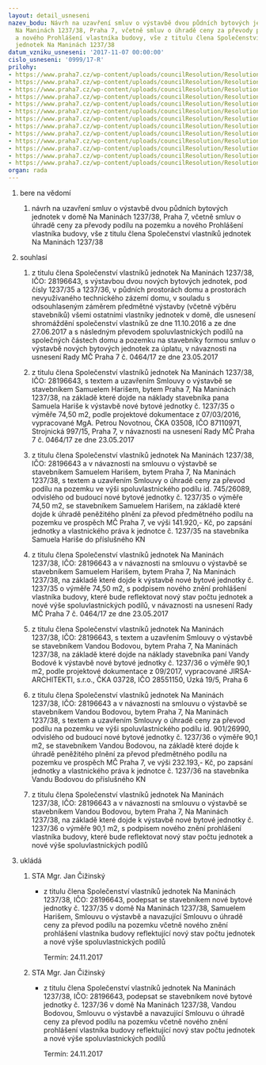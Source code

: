 ```yaml
---
layout: detail_usneseni
nazev_bodu: Návrh na uzavření smluv o výstavbě dvou půdních bytových jednotek v domě
  Na Maninách 1237/38, Praha 7, včetně smluv o úhradě ceny za převody podílu na pozemku
  a nového Prohlášení vlastníka budovy, vše z titulu člena Společenství vlastníků
  jednotek Na Maninách 1237/38
datum_vzniku_usneseni: '2017-11-07 00:00:00'
cislo_usneseni: '0999/17-R'
prilohy:
- https://www.praha7.cz/wp-content/uploads/councilResolution/Resolutions/28657/export/01_NaManin38PudniBJ~265896.doc
- https://www.praha7.cz/wp-content/uploads/councilResolution/Resolutions/28657/export/02_NaManin38PudniBJ~265895.pdf
- https://www.praha7.cz/wp-content/uploads/councilResolution/Resolutions/28657/export/03_NaManin38PudniBJ~265894.doc
- https://www.praha7.cz/wp-content/uploads/councilResolution/Resolutions/28657/export/04_NaManin38PudniBJ~265893.doc
- https://www.praha7.cz/wp-content/uploads/councilResolution/Resolutions/28657/export/05_NaManin38PudniBJ~265892.docx
- https://www.praha7.cz/wp-content/uploads/councilResolution/Resolutions/28657/export/06_NaManin38PudniBJ~265891.docx
- https://www.praha7.cz/wp-content/uploads/councilResolution/Resolutions/28657/export/07_NaManin38PudniBJ~265890.docx
- https://www.praha7.cz/wp-content/uploads/councilResolution/Resolutions/28657/export/08_NaManin38PudniBJ~265889.pdf
- https://www.praha7.cz/wp-content/uploads/councilResolution/Resolutions/28657/export/09_NaManin38PudniBJ~265888.pdf
- https://www.praha7.cz/wp-content/uploads/councilResolution/Resolutions/28657/export/10_NaManin38PudniBJ~265887.pdf
- https://www.praha7.cz/wp-content/uploads/councilResolution/Resolutions/28657/export/11_NaManin38PudniBJ~265886.pdf
- https://www.praha7.cz/wp-content/uploads/councilResolution/Resolutions/28657/export/12_NaManin38PudniBJ~265885.pdf
- https://www.praha7.cz/wp-content/uploads/councilResolution/Resolutions/28657/export/export~294937.pdf
organ: rada
---
```

<ol id="urzList" class="urzList_view"><li id="" class="urzClass1"><span name="1">bere na vědomí</span><ol class="urzOlClass decimal "><li style="text-align: left;" id="" class="urzClass2"><span><p>návrh na uzavření smluv o výstavbě dvou půdních bytových jednotek v domě Na Maninách 1237/38, Praha 7, včetně smluv o úhradě ceny za převody podílu na pozemku a nového Prohlášení vlastníka budovy, vše z titulu člena Společenství vlastníků jednotek Na Maninách 1237/38</p></span></li></ol></li><li id="" class="urzClass1"><span name="26">souhlasí</span><ol id="" class="urzOlClass decimal "><li style="text-align: left;" id="" class="urzClass2"><span><p>z titulu člena Společenství vlastníků jednotek Na Maninách 1237/38, IČO:&nbsp;28196643, s výstavbou dvou nových bytových jednotek, pod čísly 1237/35 a 1237/36, v půdních prostorách domu a prostorách nevyužívaného technického zázemí domu, v souladu s odsouhlaseným záměrem předmětné výstavby (včetně výběru stavebníků) všemi ostatními vlastníky jednotek v domě, dle usnesení shromáždění společenství vlastníků ze dne 11.10.2016 a ze dne 27.06.2017 a s následným převodem spoluvlastnických podílů na společných částech domu a pozemku na stavebníky formou smluv o výstavbě nových bytových jednotek za úplatu, v návaznosti na usnesení Rady MČ Praha 7 č. 0464/17 ze dne 23.05.2017<br></p></span></li><li style="text-align: left;" id="" class="urzClass2"><span><p>z titulu člena Společenství vlastníků jednotek Na Maninách 1237/38, IČO: 28196643, s textem a uzavřením Smlouvy o výstavbě se stavebníkem Samuelem Harišem, bytem Praha 7, Na Maninách 1237/38, na základě které dojde na náklady stavebníka pana Samuela Hariše k výstavbě nové bytové jednotky č. 1237/35 o výměře 74,50 m2, podle projektové dokumentace z 07/03/2016, vypracované MgA. Petrou Novotnou, ČKA 03508, IČO 87110971, Strojnická 997/15, Praha 7, v návaznosti na usnesení Rady MČ Praha 7 č. 0464/17 ze dne 23.05.2017<br></p></span></li><li style="text-align: left;" id="" class="urzClass2"><span><p>z titulu člena Společenství vlastníků jednotek Na Maninách 1237/38, IČO: 28196643 a v návaznosti na smlouvu o výstavbě se stavebníkem Samuelem Harišem, bytem Praha 7, Na Maninách 1237/38, s textem a uzavřením Smlouvy o úhradě ceny za převod podílu na pozemku ve výši spoluvlastnického podílu id. 745/26089, odvislého od budoucí nové bytové jednotky č. 1237/35 o výměře 74,50 m2, se stavebníkem Samuelem Harišem, na základě které dojde k úhradě peněžitého plnění za převod předmětného podílu na pozemku ve prospěch MČ Praha 7, ve výši 141.920,- Kč, po zapsání jednotky a vlastnického práva k jednotce č. 1237/35 na stavebníka Samuela Hariše do příslušného KN<br></p></span></li><li style="text-align: left;" id="" class="urzClass2"><span><p>z titulu člena Společenství vlastníků jednotek Na Maninách 1237/38,&nbsp;IČO: 28196643 a v návaznosti na smlouvu o výstavbě se stavebníkem Samuelem Harišem, bytem Praha 7, Na Maninách 1237/38, na základě které dojde k výstavbě nové bytové jednotky č. 1237/35 o výměře 74,50 m2, s podpisem nového znění prohlášení vlastníka budovy, které bude reflektovat nový stav počtu jednotek a nové výše spoluvlastnických podílů, v návaznosti na usnesení Rady MČ Praha 7 č. 0464/17 ze dne 23.05.2017</p></span></li><li style="text-align: left;" id="" class="urzClass2"><span><p>z titulu člena Společenství vlastníků jednotek Na Maninách 1237/38,&nbsp;IČO: 28196643, s textem a uzavřením Smlouvy o výstavbě se stavebníkem Vandou Bodovou, bytem Praha 7, Na Maninách 1237/38, na základě které dojde na náklady stavebníka paní Vandy Bodové k výstavbě nové bytové jednotky č. 1237/36 o výměře 90,1 m2, podle projektové dokumentace z 09/2017, vypracované JIRSA-ARCHITEKTI, s.r.o., ČKA 03728, IČO 28551150, Úzká 19/5, Praha 6</p></span></li><li style="text-align: left;" id="" class="urzClass2"><span><p>z titulu člena Společenství vlastníků jednotek Na Maninách 1237/38,&nbsp;IČO: 28196643 a v návaznosti na smlouvu o výstavbě se stavebníkem Vandou Bodovou, bytem Praha 7, Na Maninách 1237/38, s textem a uzavřením Smlouvy o úhradě ceny za převod podílu na pozemku ve výši spoluvlastnického podílu id. 901/26990, odvislého od budoucí nové bytové jednotky č. 1237/36 o výměře 90,1 m2, se stavebníkem Vandou Bodovou, na základě které dojde k úhradě peněžitého plnění za převod předmětného podílu na pozemku ve prospěch MČ Praha 7, ve výši 232.193,- Kč, po zapsání jednotky a vlastnického práva k jednotce č. 1237/36 na stavebníka Vandu Bodovou do příslušného KN</p></span></li><li style="text-align: left;" id="" class="urzClass2"><span><p>z titulu člena Společenství vlastníků jednotek Na Maninách 1237/38,&nbsp;IČO: 28196643 a v návaznosti na smlouvu o výstavbě se stavebníkem Vandou Bodovou, bytem Praha 7, Na Maninách 1237/38, na základě které dojde k výstavbě nové bytové jednotky č. 1237/36 o výměře 90,1 m2, s podpisem nového znění prohlášení vlastníka budovy, které bude reflektovat nový stav počtu jednotek a nové výše spoluvlastnických podílů</p></span></li></ol></li><li class="urzClass1" id="urzUkoly"><span name="1">ukládá</span><ol class="urzOlClass"><li class="urzClass2"><span><p>STA Mgr. Jan Čižinský</p></span><ul class="urzUlClass"><li class="urzClass3"><span><p>z titulu člena Společenství vlastníků jednotek Na Maninách 1237/38, IČO: 28196643, podepsat se stavebníkem nové bytové jednotky č. 1237/35 v domě Na Maninách 1237/38,  Samuelem Harišem, Smlouvu o výstavbě  a navazující Smlouvu o úhradě ceny za převod podílu na pozemku včetně nového znění prohlášení vlastníka budovy reflektující nový stav počtu jednotek a nové výše spoluvlastnických podílů</p></span><span class="urzUkolTermin">  Termín:&nbsp;24.11.2017</span></li></ul></li><li class="urzClass2"><span><p>STA Mgr. Jan Čižinský</p></span><ul class="urzUlClass"><li class="urzClass3"><span><p>z titulu člena Společenství vlastníků jednotek Na Maninách 1237/38, IČO: 28196643, podepsat se stavebníkem nové bytové jednotky č. 1237/36 v domě Na Maninách 1237/38,  Vandou Bodovou, Smlouvu o výstavbě  a navazující Smlouvu o úhradě ceny za převod podílu na pozemku včetně nového znění prohlášení vlastníka budovy reflektující nový stav počtu jednotek a nové výše spoluvlastnických podílů</p></span><span class="urzUkolTermin">  Termín:&nbsp;24.11.2017</span></li></ul></li></ol></li></ol>